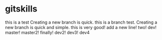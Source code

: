 # gitskills
this is  a test
Creating a new branch is quick.
this is a branch test.
Creating a new branch is quick and simple.
this is very good!
add a new line!
two!
dev!
master!
master2!
finally!
dev2!
dev3!
dev4
